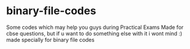 ﻿# binary-file-codes
 Some codes which may help you guys during Practical Exams
 Made for cbse questions, but if u want to do something else with it i wont mind :) made specially for binary file codes
